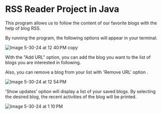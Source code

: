 # RSS Reader Project in Java

This program allows us to follow the content of our favorite blogs with the help of blog RSS.

By running the program, the following options will appear in your terminal.

![Image 5-30-24 at 12 40 PM copy](https://github.com/xahraseyedi/Calculator-Java/assets/167974882/4e86a9c3-13bd-47c3-b9f5-214320c92129)


With the "Add URL" option, you can add the blog you want to the list of blogs you are interested in following.

Also, you can  remove a blog from your list with 'Remove URL' option .

![Image 5-30-24 at 12 54 PM](https://github.com/xahraseyedi/Calculator-Java/assets/167974882/84fd23d9-68c9-4fa3-9d67-2708d8af802f)

'Show updates' option will display a list of your saved blogs. By selecting the desired blog, the recent activities of the blog will be printed.

![Image 5-30-24 at 1 10 PM](https://github.com/xahraseyedi/Calculator-Java/assets/167974882/52f874ce-6f59-4e13-9e91-9ff9fe16e937)



